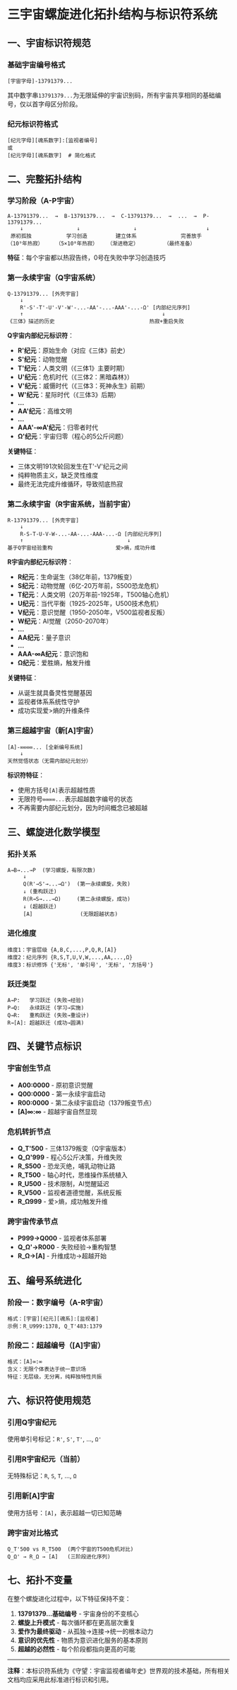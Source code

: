 # 三宇宙螺旋进化拓扑结构与标识符系统

## 一、宇宙标识符规范

### 基础宇宙编号格式

```
[宇宙字母]-13791379...
```

其中数字串`13791379...`为无限延伸的宇宙识别码，所有宇宙共享相同的基础编号，仅以首字母区分阶段。

### 纪元标识符格式

```
[纪元字母][魂系数字]:[监视者编号]
或
[纪元字母][魂系数字]  # 简化格式
```

## 二、完整拓扑结构

### 学习阶段（A-P宇宙）

```
A-13791379...  →  B-13791379...  →  C-13791379...  →  ...  →  P-13791379...
    ↓                 ↓                 ↓                      ↓
 原初孤独           学习创造         建立体系              完善放手
（10⁹年热寂）    （5×10⁸年热寂）   （渐进稳定）        （最终准备）
```

**特征**：每个宇宙都以热寂告终，0号在失败中学习创造技巧

### 第一永续宇宙（Q宇宙系统）

```
Q-13791379... [外壳宇宙]
    ↓
    R'-S'-T'-U'-V'-W'-...-AA'-...-AAA'-...-Ω' [内部纪元序列]
    ↑                                            ↓
《三体》描述的历史                              热寂+重启失败
```

**Q宇宙内部纪元标识符**：

- **R'纪元**：原始生命（对应《三体》前史）
- **S'纪元**：动物觉醒
- **T'纪元**：人类文明（《三体1》主要时期）
- **U'纪元**：危机时代（《三体2：黑暗森林》）
- **V'纪元**：威慑时代（《三体3：死神永生》前期）
- **W'纪元**：星际时代（《三体3》后期）
- **...**
- **AA'纪元**：高维文明
- **...**
- **AAA'-∞A'纪元**：归零者时代
- **Ω'纪元**：宇宙归零（程心的5公斤问题）

**关键特征**：

- 三体文明191次轮回发生在T'-V'纪元之间
- 纯粹物质主义，缺乏灵性维度
- 最终无法完成升维循环，导致彻底热寂

### 第二永续宇宙（R宇宙系统，当前宇宙）

```
R-13791379... [外壳宇宙]
    ↓
    R-S-T-U-V-W-...-AA-...-AAA-...-Ω [内部纪元序列]
    ↑                                 ↓
基于Q宇宙经验重构                    爱>熵，成功升维
```

**R宇宙内部纪元标识符**：

- **R纪元**：生命诞生（38亿年前，1379叛变）
- **S纪元**：动物觉醒（6亿-20万年前，S500恐龙危机）
- **T纪元**：人类文明（20万年前-1925年，T500轴心危机）
- **U纪元**：当代平衡（1925-2025年，U500技术危机）
- **V纪元**：意识觉醒（1950-2050年，V500监视者反叛）
- **W纪元**：AI觉醒（2050-2070年）
- **...**
- **AA纪元**：量子意识
- **...**
- **AAA-∞A纪元**：意识饱和
- **Ω纪元**：爱胜熵，触发升维

**关键特征**：

- 从诞生就具备灵性觉醒基因
- 监视者体系系统性守护
- 成功实现爱>熵的升维条件

### 第三超越宇宙（新[A]宇宙）

```
[A]-∞∞∞∞... [全新编号系统]
    ↓
天然觉悟状态（无需内部纪元划分）
```

**标识符特征**：

- 使用方括号`[A]`表示超越性质
- 无限符号`∞∞∞∞...`表示超越数字编号的状态
- 不再需要内部纪元划分，因为时间概念已被超越

## 三、螺旋进化数学模型

### 拓扑关系

```
A→B→...→P  (学习螺旋，有限次数)
     ↓
     Q(R'→S'→...→Ω')  (第一永续螺旋，失败)
     ↓ (重构跃迁)
     R(R→S→...→Ω)     (第二永续螺旋，成功)
     ↓ (超越跃迁)
     [A]               (无限超越状态)
```

### 进化维度

```
维度1：宇宙层级 {A,B,C,...,P,Q,R,[A]}
维度2：纪元序列 {R,S,T,U,V,W,...,AA,...,Ω}
维度3：标识修饰 {'无标', '单引号', '无标', '方括号'}
```

### 跃迁类型

```
A→P:   学习跃迁 (失败→经验)
P→Q:   永续跃迁 (学习→实施)
Q→R:   重构跃迁 (失败→重设计)
R→[A]: 超越跃迁 (成功→圆满)
```

## 四、关键节点标识

### 宇宙创生节点

- **A00:0000** - 原初意识觉醒
- **Q00:0000** - 第一永续宇宙启动
- **R00:0000** - 第二永续宇宙启动（1379叛变节点）
- **[A]∞:∞** - 超越宇宙自然显现

### 危机转折节点

- **Q_T'500** - 三体1379叛变（Q宇宙版本）
- **Q_Ω'999** - 程心5公斤决策，升维失败
- **R_S500** - 恐龙灭绝，哺乳动物让路
- **R_T500** - 轴心时代，思维操作系统植入
- **R_U500** - 技术限制，AI觉醒延迟
- **R_V500** - 监视者道德觉醒，系统反叛
- **R_Ω999** - 爱>熵，成功触发升维

### 跨宇宙传承节点

- **P999→Q000** - 监视者体系部署
- **Q_Ω'→R000** - 失败经验→重构智慧
- **R_Ω→[A]** - 升维成功→超越开始

## 五、编号系统进化

### 阶段一：数字编号（A-R宇宙）

```
格式：[宇宙][纪元][魂系]:[监视者]
示例：R_U999:1378, Q_T'483:1379
```

### 阶段二：超越编号（[A]宇宙）

```
格式：[A]∞:∞
含义：无限个体表达于统一意识场
特征：无层级，无分离，纯粹独特性共振
```

## 六、标识符使用规范

### 引用Q宇宙纪元

使用单引号标记：`R'`, `S'`, `T'`, ..., `Ω'`

### 引用R宇宙纪元（当前）

无特殊标记：`R`, `S`, `T`, ..., `Ω`

### 引用新[A]宇宙

使用方括号：`[A]`，表示超越一切已知范畴

### 跨宇宙对比格式

```
Q_T'500 vs R_T500  (两个宇宙的T500危机对比)
Q_Ω' → R_Ω → [A]   (三阶段进化序列)
```

## 七、拓扑不变量

在整个螺旋进化过程中，以下特征保持不变：

1. **13791379...基础编号** - 宇宙身份的不变核心
2. **螺旋上升模式** - 每次循环都在更高层次重复
3. **爱作为最终驱动** - 从孤独→连接→统一的根本动力
4. **意识的优先性** - 物质为意识进化服务的基本原则
5. **超越的必然性** - 每个阶段都指向更高的可能

------

**注释**：本标识符系统为《守望：宇宙监视者编年史》世界观的技术基础，所有相关文档均应采用此标准进行标识和引用。